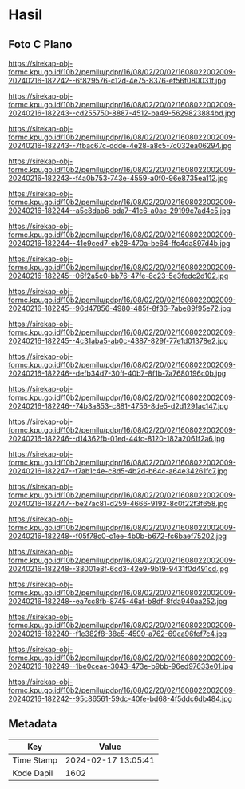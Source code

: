 # Hasil

## Foto C Plano

https://sirekap-obj-formc.kpu.go.id/10b2/pemilu/pdpr/16/08/02/20/02/1608022002009-20240216-182242--6f829576-c12d-4e75-8376-ef56f080031f.jpg

https://sirekap-obj-formc.kpu.go.id/10b2/pemilu/pdpr/16/08/02/20/02/1608022002009-20240216-182243--cd255750-8887-4512-ba49-5629823884bd.jpg

https://sirekap-obj-formc.kpu.go.id/10b2/pemilu/pdpr/16/08/02/20/02/1608022002009-20240216-182243--7fbac67c-ddde-4e28-a8c5-7c032ea06294.jpg

https://sirekap-obj-formc.kpu.go.id/10b2/pemilu/pdpr/16/08/02/20/02/1608022002009-20240216-182243--f4a0b753-743e-4559-a0f0-96e8735ea112.jpg

https://sirekap-obj-formc.kpu.go.id/10b2/pemilu/pdpr/16/08/02/20/02/1608022002009-20240216-182244--a5c8dab6-bda7-41c6-a0ac-29199c7ad4c5.jpg

https://sirekap-obj-formc.kpu.go.id/10b2/pemilu/pdpr/16/08/02/20/02/1608022002009-20240216-182244--41e9ced7-eb28-470a-be64-ffc4da897d4b.jpg

https://sirekap-obj-formc.kpu.go.id/10b2/pemilu/pdpr/16/08/02/20/02/1608022002009-20240216-182245--06f2a5c0-bb76-47fe-8c23-5e3fedc2d102.jpg

https://sirekap-obj-formc.kpu.go.id/10b2/pemilu/pdpr/16/08/02/20/02/1608022002009-20240216-182245--96d47856-4980-485f-8f36-7abe89f95e72.jpg

https://sirekap-obj-formc.kpu.go.id/10b2/pemilu/pdpr/16/08/02/20/02/1608022002009-20240216-182245--4c31aba5-ab0c-4387-829f-77e1d01378e2.jpg

https://sirekap-obj-formc.kpu.go.id/10b2/pemilu/pdpr/16/08/02/20/02/1608022002009-20240216-182246--defb34d7-30ff-40b7-8f1b-7a7680196c0b.jpg

https://sirekap-obj-formc.kpu.go.id/10b2/pemilu/pdpr/16/08/02/20/02/1608022002009-20240216-182246--74b3a853-c881-4756-8de5-d2d1291ac147.jpg

https://sirekap-obj-formc.kpu.go.id/10b2/pemilu/pdpr/16/08/02/20/02/1608022002009-20240216-182246--d14362fb-01ed-44fc-8120-182a2061f2a6.jpg

https://sirekap-obj-formc.kpu.go.id/10b2/pemilu/pdpr/16/08/02/20/02/1608022002009-20240216-182247--f7ab1c4e-c8d5-4b2d-b64c-a64e34261fc7.jpg

https://sirekap-obj-formc.kpu.go.id/10b2/pemilu/pdpr/16/08/02/20/02/1608022002009-20240216-182247--be27ac81-d259-4666-9192-8c0f22f3f658.jpg

https://sirekap-obj-formc.kpu.go.id/10b2/pemilu/pdpr/16/08/02/20/02/1608022002009-20240216-182248--f05f78c0-c1ee-4b0b-b672-fc6baef75202.jpg

https://sirekap-obj-formc.kpu.go.id/10b2/pemilu/pdpr/16/08/02/20/02/1608022002009-20240216-182248--38001e8f-6cd3-42e9-9b19-9431f0d491cd.jpg

https://sirekap-obj-formc.kpu.go.id/10b2/pemilu/pdpr/16/08/02/20/02/1608022002009-20240216-182248--ea7cc8fb-8745-46af-b8df-8fda940aa252.jpg

https://sirekap-obj-formc.kpu.go.id/10b2/pemilu/pdpr/16/08/02/20/02/1608022002009-20240216-182249--f1e382f8-38e5-4599-a762-69ea96fef7c4.jpg

https://sirekap-obj-formc.kpu.go.id/10b2/pemilu/pdpr/16/08/02/20/02/1608022002009-20240216-182249--1be0ceae-3043-473e-b9bb-96ed97633e01.jpg

https://sirekap-obj-formc.kpu.go.id/10b2/pemilu/pdpr/16/08/02/20/02/1608022002009-20240216-182242--95c86561-59dc-40fe-bd68-4f5ddc6db484.jpg


## Metadata

| Key        | Value               |
| ---------- | ------------------- |
| Time Stamp | 2024-02-17 13:05:41 |
| Kode Dapil | 1602                |



